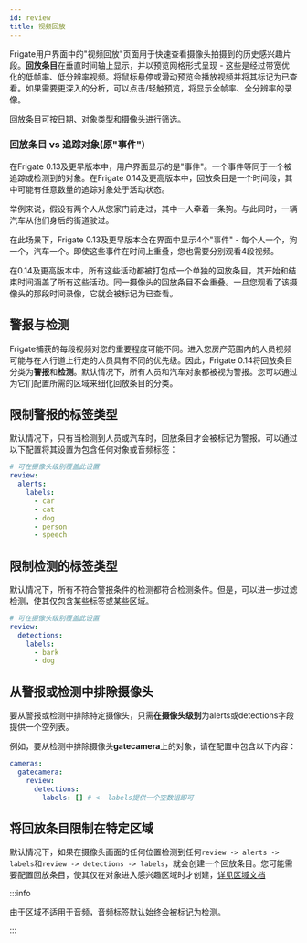 ```yaml
---
id: review
title: 视频回放
---
```


Frigate用户界面中的"视频回放"页面用于快速查看摄像头拍摄到的历史感兴趣片段。**回放条目**在垂直时间轴上显示，并以预览网格形式呈现 - 这些是经过带宽优化的低帧率、低分辨率视频。将鼠标悬停或滑动预览会播放视频并将其标记为已查看。如果需要更深入的分析，可以点击/轻触预览，将显示全帧率、全分辨率的录像。

回放条目可按日期、对象类型和摄像头进行筛选。

### 回放条目 vs 追踪对象(原"事件")

在Frigate 0.13及更早版本中，用户界面显示的是"事件"。一个事件等同于一个被追踪或检测到的对象。在Frigate 0.14及更高版本中，回放条目是一个时间段，其中可能有任意数量的追踪对象处于活动状态。

举例来说，假设有两个人从您家门前走过，其中一人牵着一条狗。与此同时，一辆汽车从他们身后的街道驶过。

在此场景下，Frigate 0.13及更早版本会在界面中显示4个"事件" - 每个人一个，狗一个，汽车一个。即使这些事件在时间上重叠，您也需要分别观看4段视频。

在0.14及更高版本中，所有这些活动都被打包成一个单独的回放条目，其开始和结束时间涵盖了所有这些活动。同一摄像头的回放条目不会重叠。一旦您观看了该摄像头的那段时间录像，它就会被标记为已查看。

## 警报与检测

Frigate捕获的每段视频对您的重要程度可能不同。进入您房产范围内的人员视频可能与在人行道上行走的人员具有不同的优先级。因此，Frigate 0.14将回放条目分类为**警报**和**检测**。默认情况下，所有人员和汽车对象都被视为警报。您可以通过为它们配置所需的区域来细化回放条目的分类。

## 限制警报的标签类型

默认情况下，只有当检测到人员或汽车时，回放条目才会被标记为警报。可以通过以下配置将其设置为包含任何对象或音频标签：

```yaml
# 可在摄像头级别覆盖此设置
review:
  alerts:
    labels:
      - car
      - cat
      - dog
      - person
      - speech
```

## 限制检测的标签类型

默认情况下，所有不符合警报条件的检测都符合检测条件。但是，可以进一步过滤检测，使其仅包含某些标签或某些区域。

```yaml
# 可在摄像头级别覆盖此设置
review:
  detections:
    labels:
      - bark
      - dog
```

## 从警报或检测中排除摄像头

要从警报或检测中排除特定摄像头，只需**在摄像头级别**为alerts或detections字段提供一个空列表。

例如，要从检测中排除摄像头**gatecamera**上的对象，请在配置中包含以下内容：

```yaml
cameras:
  gatecamera:
    review:
      detections:
        labels: [] # <- labels提供一个空数组即可
```

## 将回放条目限制在特定区域

默认情况下，如果在摄像头画面的任何位置检测到任何`review -> alerts -> labels`和`review -> detections -> labels`，就会创建一个回放条目。您可能需要配置回放条目，使其仅在对象进入感兴趣区域时才创建，[详见区域文档](./zones.md#restricting-alerts-and-detections-to-specific-zones)

:::info

由于区域不适用于音频，音频标签默认始终会被标记为检测。

:::